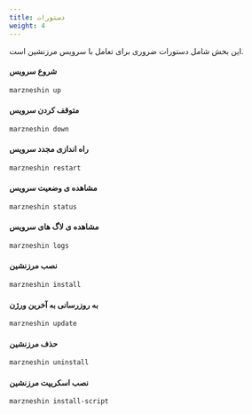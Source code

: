 ```yaml
---
title: دستورات
weight: 4
---
```


این بخش شامل دستورات ضروری برای تعامل با سرویس مرزنشین است.


#### شروع سرویس
```bash
marzneshin up
```

#### متوقف کردن سرویس
```bash
marzneshin down
```

#### راه اندازی مجدد سرویس
```bash
marzneshin restart
```

#### مشاهده ی وضعیت سرویس
```bash
marzneshin status
```

#### مشاهده ی لاگ های سرویس
```bash
marzneshin logs
```

#### نصب مرزنشین
```bash
marzneshin install
```

#### به روزرسانی به آخرین ورژن
```bash
marzneshin update
```

#### حذف مرزنشین
```bash
marzneshin uninstall
```

#### نصب اسکریپت مرزنشین
```bash
marzneshin install-script
```
